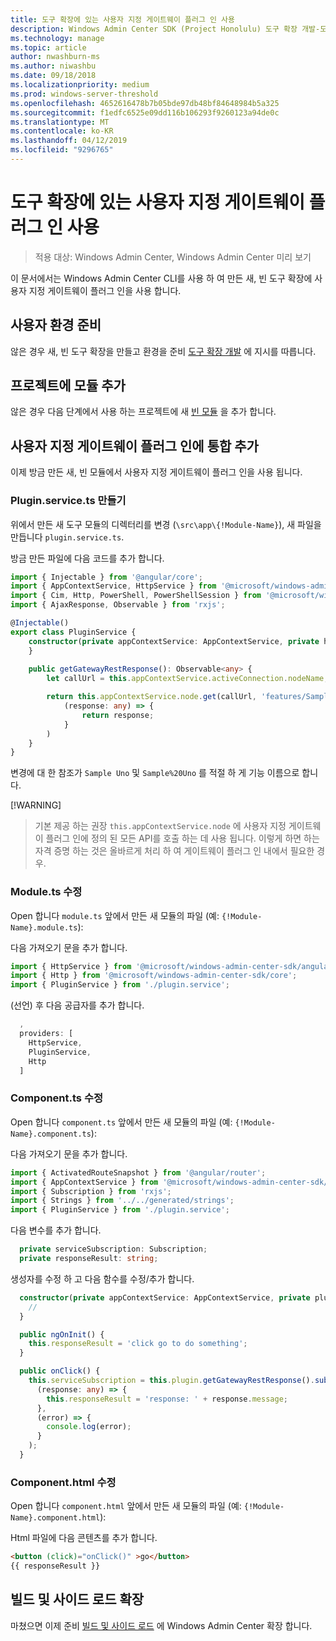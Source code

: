 ```yaml
---
title: 도구 확장에 있는 사용자 지정 게이트웨이 플러그 인 사용
description: Windows Admin Center SDK (Project Honolulu) 도구 확장 개발-도구 확장에 사용자 지정 게이트웨이 플러그 인 사용
ms.technology: manage
ms.topic: article
author: nwashburn-ms
ms.author: niwashbu
ms.date: 09/18/2018
ms.localizationpriority: medium
ms.prod: windows-server-threshold
ms.openlocfilehash: 4652616478b7b05bde97db48bf84648984b5a325
ms.sourcegitcommit: f1edfc6525e09dd116b106293f9260123a94de0c
ms.translationtype: MT
ms.contentlocale: ko-KR
ms.lasthandoff: 04/12/2019
ms.locfileid: "9296765"
---
```

# 도구 확장에 있는 사용자 지정 게이트웨이 플러그 인 사용

>적용 대상: Windows Admin Center, Windows Admin Center 미리 보기

이 문서에서는 Windows Admin Center CLI를 사용 하 여 만든 새, 빈 도구 확장에 사용자 지정 게이트웨이 플러그 인을 사용 합니다.

## 사용자 환경 준비 ##

않은 경우 새, 빈 도구 확장을 만들고 환경을 준비 [도구 확장 개발](..\develop-tool.md) 에 지시를 따릅니다.

## 프로젝트에 모듈 추가 ##

않은 경우 다음 단계에서 사용 하는 프로젝트에 새 [빈 모듈](add-module.md) 을 추가 합니다.  

## 사용자 지정 게이트웨이 플러그 인에 통합 추가 ##

이제 방금 만든 새, 빈 모듈에서 사용자 지정 게이트웨이 플러그 인을 사용 됩니다.

### Plugin.service.ts 만들기

위에서 만든 새 도구 모듈의 디렉터리를 변경 (```\src\app\{!Module-Name}```), 새 파일을 만듭니다 ```plugin.service.ts```.

방금 만든 파일에 다음 코드를 추가 합니다.
``` ts
import { Injectable } from '@angular/core';
import { AppContextService, HttpService } from '@microsoft/windows-admin-center-sdk/angular';
import { Cim, Http, PowerShell, PowerShellSession } from '@microsoft/windows-admin-center-sdk/core';
import { AjaxResponse, Observable } from 'rxjs';

@Injectable()
export class PluginService {
    constructor(private appContextService: AppContextService, private http: Http) {
    }
    
    public getGatewayRestResponse(): Observable<any> {
        let callUrl = this.appContextService.activeConnection.nodeName;

        return this.appContextService.node.get(callUrl, 'features/Sample%20Uno').map(
            (response: any) => {
                return response;
            }
        )
    }
}
```

변경에 대 한 참조가 ```Sample Uno``` 및 ```Sample%20Uno``` 를 적절 하 게 기능 이름으로 합니다.

[!WARNING]
> 기본 제공 하는 권장 ```this.appContextService.node``` 에 사용자 지정 게이트웨이 플러그 인에 정의 된 모든 API를 호출 하는 데 사용 됩니다. 이렇게 하면 하는 자격 증명 하는 것은 올바르게 처리 하 여 게이트웨이 플러그 인 내에서 필요한 경우.

### Module.ts 수정

Open 합니다 ```module.ts``` 앞에서 만든 새 모듈의 파일 (예: ```{!Module-Name}.module.ts```):

다음 가져오기 문을 추가 합니다.

``` ts
import { HttpService } from '@microsoft/windows-admin-center-sdk/angular';
import { Http } from '@microsoft/windows-admin-center-sdk/core';
import { PluginService } from './plugin.service';
```

(선언) 후 다음 공급자를 추가 합니다.

``` ts
  ,
  providers: [
    HttpService,
    PluginService,
    Http
  ]
```

### Component.ts 수정

Open 합니다 ```component.ts``` 앞에서 만든 새 모듈의 파일 (예: ```{!Module-Name}.component.ts```):

다음 가져오기 문을 추가 합니다.

``` ts
import { ActivatedRouteSnapshot } from '@angular/router';
import { AppContextService } from '@microsoft/windows-admin-center-sdk/angular';
import { Subscription } from 'rxjs';
import { Strings } from '../../generated/strings';
import { PluginService } from './plugin.service';
```

다음 변수를 추가 합니다.

``` ts
  private serviceSubscription: Subscription;
  private responseResult: string;
```

생성자를 수정 하 고 다음 함수를 수정/추가 합니다.

``` ts
  constructor(private appContextService: AppContextService, private plugin: PluginService) {
    //
  }

  public ngOnInit() {
    this.responseResult = 'click go to do something';
  }

  public onClick() {
    this.serviceSubscription = this.plugin.getGatewayRestResponse().subscribe(
      (response: any) => {
        this.responseResult = 'response: ' + response.message;
      },
      (error) => {
        console.log(error);
      }
    );
  }
```

### Component.html 수정 ###

Open 합니다 ```component.html``` 앞에서 만든 새 모듈의 파일 (예: ```{!Module-Name}.component.html```):

Html 파일에 다음 콘텐츠를 추가 합니다.
``` html
<button (click)="onClick()" >go</button>
{{ responseResult }}
```

## 빌드 및 사이드 로드 확장

마쳤으면 이제 준비 [빌드 및 사이드 로드](..\develop-tool.md#build-and-side-load-your-extension) 에 Windows Admin Center 확장 합니다.
